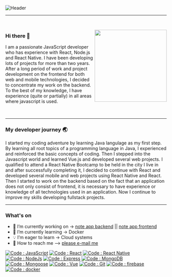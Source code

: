 ![Header](https://github.com/shoki61/shoki61/blob/main/developer.png "Header")

---

<br>
<p>
  <a><img width="225" align='right' src="https://github.com/shoki61/shoki61/blob/main/computer.jpg"></a>
</p>

### Hi there 👋

<p>
  I am a passionate JavaScript developer who has experience with React, Node.js and React Native. I have been developing lots of projects for more than two years. After     a long period of work and project development on the frontend for both web and mobile technologies, I decided to concentrate my work on the backend. To the best of my knowledge, I have experience (quite or partially) in all areas where javascript is used.
</p>
<br>

---

### My developer journey :earth_asia:

I started my coding adventure by learning Java langulage as my first step. By learning all root topics of a programming language in Java, I experienced and reinforced the basic concepts of coding. Then I stepped into the Javascript world and learned Vue.js and developed several web projects. I qualified to attend a React Native Bootcamp to be held in the city I live in and after successfully completing it, I decided to continue with React and developed several mobile and web projects using React Native and React. Then I started to work on the backend based on the fact that an application does not only consist of frontend, it is necessary to have experience or knowledge of all technologies used in an application. Now I continue to improve my skills developing fullstack projects.

---

### What's on

- 🔭 I’m currently working on ->  [note app backend](https://github.com/shoki61/note-app-backend) ||  [note app frontend](https://github.com/shoki61/note-app-frontend)
- 🌱 I’m currently learning ->   Docker
- 💡 I’m eager to learn ->  Cloud systems
- :email: How to reach me --> <a href="mailto:sohrat6128@gmail.com">please e-mail me</a>

[![Code : JavaScript](https://img.shields.io/badge/JavaScript-blue?style=flat-square&logo=javascript&logoColor=yellow)](https://developer.mozilla.org/)
[![Code : React](https://img.shields.io/badge/React-blue?style=flat-square&logo=react&logoColor=white)](https://reactjs.org/)
[![Code : React Native](https://img.shields.io/badge/React_Native-blue?style=flat-square&logo=react&logoColor=white)](https://reactjs.org/)
[![Code : NodeJs](https://img.shields.io/badge/Node.js-blue?style=flat-square&logo=node.js&logoColor=yellow)](https://reactjs.org/)
[![Code : Express](https://img.shields.io/badge/Express-blue?style=flat-square&logo=express&logoColor=white)](https://reactjs.org/)
[![Code : MongoDB](https://img.shields.io/badge/MongoDB-blue?style=flat-square&logo=mongodb&logoColor=white)](https://reactjs.org/)
[![Code : Mongoose](https://img.shields.io/badge/Mongoose-blue?style=flat-square&logo=mongoosejs&logoColor=white)](https://reactjs.org/)
[![Code : Vue](https://img.shields.io/badge/Vue-blue?style=flat-square&logo=vue.js&logoColor=white)](https://reactjs.org/)
[![Code : Git](https://img.shields.io/badge/Git-blue?style=flat-square&logo=git&logoColor=white)](https://reactjs.org/)
[![Code : firebase](https://img.shields.io/badge/Firebase-blue?style=flat-square&logo=firebase&logoColor=white)](https://reactjs.org/)
[![Code : docker](https://img.shields.io/badge/Docker-blue?style=flat-square&logo=docker&logoColor=white)](https://reactjs.org/)
